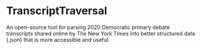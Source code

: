 # TranscriptTraversal
An open-source tool for parsing 2020 Democratic primary debate transcripts shared online by The New York Times into better structured data (.json) that is more accessible and useful.
